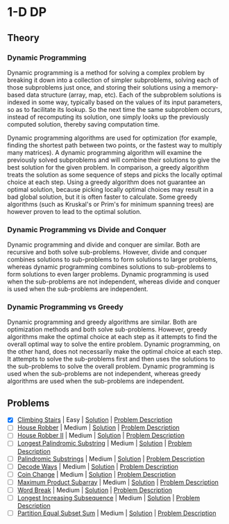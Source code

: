 # 1-D DP

## Theory

### Dynamic Programming

Dynamic programming is a method for solving a complex problem by breaking it down into a collection of simpler subproblems, solving each of those subproblems just once, and storing their solutions using a memory-based data structure (array, map, etc). Each of the subproblem solutions is indexed in some way, typically based on the values of its input parameters, so as to facilitate its lookup. So the next time the same subproblem occurs, instead of recomputing its solution, one simply looks up the previously computed solution, thereby saving computation time.

Dynamic programming algorithms are used for optimization (for example, finding the shortest path between two points, or the fastest way to multiply many matrices). A dynamic programming algorithm will examine the previously solved subproblems and will combine their solutions to give the best solution for the given problem. In comparison, a greedy algorithm treats the solution as some sequence of steps and picks the locally optimal choice at each step. Using a greedy algorithm does not guarantee an optimal solution, because picking locally optimal choices may result in a bad global solution, but it is often faster to calculate. Some greedy algorithms (such as Kruskal's or Prim's for minimum spanning trees) are however proven to lead to the optimal solution.

### Dynamic Programming vs Divide and Conquer

Dynamic programming and divide and conquer are similar. Both are recursive and both solve sub-problems. However, divide and conquer combines solutions to sub-problems to form solutions to larger problems, whereas dynamic programming combines solutions to sub-problems to form solutions to even larger problems. Dynamic programming is used when the sub-problems are not independent, whereas divide and conquer is used when the sub-problems are independent.

### Dynamic Programming vs Greedy

Dynamic programming and greedy algorithms are similar. Both are optimization methods and both solve sub-problems. However, greedy algorithms make the optimal choice at each step as it attempts to find the overall optimal way to solve the entire problem. Dynamic programming, on the other hand, does not necessarily make the optimal choice at each step. It attempts to solve the sub-problems first and then uses the solutions to the sub-problems to solve the overall problem. Dynamic programming is used when the sub-problems are not independent, whereas greedy algorithms are used when the sub-problems are independent.


## Problems

- [x] [Climbing Stairs](https://leetcode.com/problems/climbing-stairs/) | Easy | [Solution](../../../src/easy/climbing_stairs.rs) | [Problem Description](../../../src/easy/readme.md#70-climbing-stairs)
- [ ] [House Robber](https://leetcode.com/problems/house-robber/) | Medium | [Solution](../../../src/medium/house_robber.rs) | [Problem Description](../../../src/medium/readme.md#198-house-robber)
- [ ] [House Robber II](https://leetcode.com/problems/house-robber-ii/) | Medium | [Solution](../../../src/medium/house_robber_ii.rs) | [Problem Description](../../../src/medium/readme.md#213-house-robber-ii)
- [ ] [Longest Palindromic Substring](https://leetcode.com/problems/longest-palindromic-substring/) | Medium | [Solution](../../../src/medium/longest_palindromic_substring.rs) | [Problem Description](../../../src/medium/readme.md#5-longest-palindromic-substring)
- [ ] [Palindromic Substrings](https://leetcode.com/problems/palindromic-substrings/) | Medium | [Solution](../../../src/medium/palindromic_substrings.rs) | [Problem Description](../../../src/medium/readme.md#647-palindromic-substrings)
- [ ] [Decode Ways](https://leetcode.com/problems/decode-ways/) | Medium | [Solution](../../../src/medium/decode_ways.rs) | [Problem Description](../../../src/medium/readme.md#91-decode-ways)
- [ ] [Coin Change](https://leetcode.com/problems/coin-change/) | Medium | [Solution](../../../src/medium/coin_change.rs) | [Problem Description](../../../src/medium/readme.md#322-coin-change)
- [ ] [Maximum Product Subarray](https://leetcode.com/problems/maximum-product-subarray/) | Medium | [Solution](../../../src/medium/maximum_product_subarray.rs) | [Problem Description](../../../src/medium/readme.md#152-maximum-product-subarray)
- [ ] [Word Break](https://leetcode.com/problems/word-break/) | Medium | [Solution](../../../src/medium/word_break.rs) | [Problem Description](../../../src/medium/readme.md#139-word-break)
- [ ] [Longest Increasing Subsequence](https://leetcode.com/problems/longest-increasing-subsequence/) | Medium | [Solution](../../../src/medium/longest_increasing_subsequence.rs) | [Problem Description](../../../src/medium/readme.md#300-longest-increasing-subsequence)
- [ ] [Partition Equal Subset Sum](https://leetcode.com/problems/partition-equal-subset-sum/) | Medium | [Solution](../../../src/medium/partition_equal_subset_sum.rs) | [Problem Description](../../../src/medium/readme.md#416-partition-equal-subset-sum)